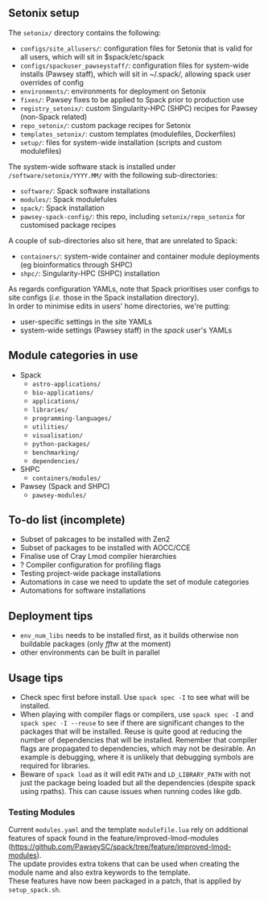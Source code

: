 ## Setonix setup


The `setonix/` directory contains the following:
* `configs/site_allusers/`: configuration files for Setonix that is valid for all users, which will sit in $spack/etc/spack
* `configs/spackuser_pawseystaff/`: configuration files for system-wide installs (Pawsey staff), which will sit in ~/.spack/, allowing spack user overrides of config
* `environments/`: environments for deployment on Setonix
* `fixes/`: Pawsey fixes to be applied to Spack prior to production use
* `registry_setonix/`: custom Singularity-HPC (SHPC) recipes for Pawsey (non-Spack related)
* `repo_setonix/`: custom package recipes for Setonix
* `templates_setonix/`: custom templates (modulefiles, Dockerfiles)
* `setup/`: files for system-wide installation (scripts and custom modulefiles)


The system-wide software stack is installed under `/software/setonix/YYYY.MM/` with the following sub-directories:
* `software/`: Spack software installations
* `modules/`: Spack modulefules
* `spack/`: Spack installation
* `pawsey-spack-config/`: this repo, including `setonix/repo_setonix` for customised package recipes

A couple of sub-directories also sit here, that are unrelated to Spack:
* `containers/`: system-wide container and container module deployments (eg bioinformatics through SHPC)
* `shpc/`: Singularity-HPC (SHPC) installation


As regards configuration YAMLs, note that Spack prioritises user configs to site configs (*i.e.* those in the Spack installation directory).  
In order to minimise edits in users' home directories, we're putting:
* user-specific settings in the site YAMLs
* system-wide settings (Pawsey staff) in the *spack* user's YAMLs


## Module categories in use

* Spack
  - `astro-applications/`
  - `bio-applications/`
  - `applications/`
  - `libraries/`
  - `programming-languages/`
  - `utilities/`
  - `visualisation/`
  - `python-packages/`
  - `benchmarking/`
  - `dependencies/`
* SHPC
  - `containers/modules/`
* Pawsey (Spack and SHPC)
  - `pawsey-modules/`


## To-do list (incomplete)

* Subset of pakcages to be installed with Zen2
* Subset of packages to be installed with AOCC/CCE
* Finalise use of Cray Lmod compiler hierarchies
* ? Compiler configuration for profiling flags
* Testing project-wide package installations
* Automations in case we need to update the set of module categories
* Automations for software installations


## Deployment tips

* `env_num_libs` needs to be installed first, as it builds otherwise non buildable packages (only *fftw* at the moment)
* other environments can be built in parallel


## Usage tips

* Check spec first before install. Use `spack spec -I` to see what will be installed.
* When playing with compiler flags or compilers, use `spack spec -I` and `spack spec -I --reuse` to see if there are significant changes to the packages that will be installed. Reuse is quite good at reducing the number of dependencies that will be installed. Remember that compiler flags are propagated to dependencies, which may not be desirable. An example is debugging, where it is unlikely that debugging symbols are required for libraries.
* Beware of `spack load` as it will edit `PATH` and `LD_LIBRARY_PATH` with not just the package being loaded but all the dependencies (despite spack using rpaths). This can cause issues when running codes like gdb.


### Testing Modules

Current `modules.yaml` and the template `modulefile.lua` rely on additional features of spack found in the feature/improved-lmod-modules (https://github.com/PawseySC/spack/tree/feature/improved-lmod-modules).  
The update provides extra tokens that can be used when creating the module name and also extra keywords to the template.  
These features have now been packaged in a patch, that is applied by `setup_spack.sh`.  


